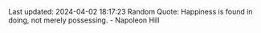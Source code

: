 Last updated: 2024-04-02 18:17:23
Random Quote: Happiness is found in doing, not merely possessing. - Napoleon Hill